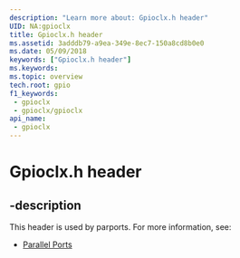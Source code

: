 ```yaml
---
description: "Learn more about: Gpioclx.h header"
UID: NA:gpioclx
title: Gpioclx.h header
ms.assetid: 3adddb79-a9ea-349e-8ec7-150a8cd8b0e0
ms.date: 05/09/2018
keywords: ["Gpioclx.h header"]
ms.keywords: 
ms.topic: overview
tech.root: gpio
f1_keywords:
 - gpioclx
 - gpioclx/gpioclx
api_name:
 - gpioclx
---
```


# Gpioclx.h header


## -description

This header is used by parports. For more information, see:

- [Parallel Ports](../_parports/index.md)

